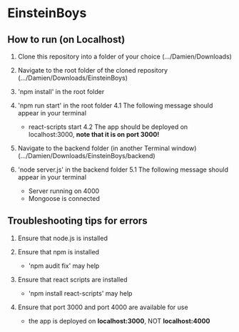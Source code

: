 # EinsteinBoys

## How to run (on Localhost)
1. Clone this repository into a folder of your choice
   (.../Damien/Downloads)

2.  Navigate to the root folder of the cloned repository 
    (.../Damien/Downloads/EinsteinBoys)

3. 'npm install' in the root folder

4. 'npm run start' in the root folder
4.1 The following message should appear in your terminal
    - react-scripts start
4.2 The app should be deployed on localhost:3000, **note that it is
on port 3000!**


4. Navigate to the backend folder (in another Terminal window)
   (.../Damien/Downloads/EinsteinBoys/backend)

5. 'node server.js' in the backend folder
5.1 The following message should appear in your terminal
    - Server running on 4000
    - Mongoose is connected


## Troubleshooting tips for errors
1. Ensure that node.js is installed

2. Ensure that npm is installed
   - 'npm audit fix' may help

3. Ensure that react scripts are installed
   - 'npm install react-scripts' may help

4. Ensure that port 3000 and port 4000 are available for use
   - the app is deployed on **localhost:3000**, NOT **localhost:4000**

